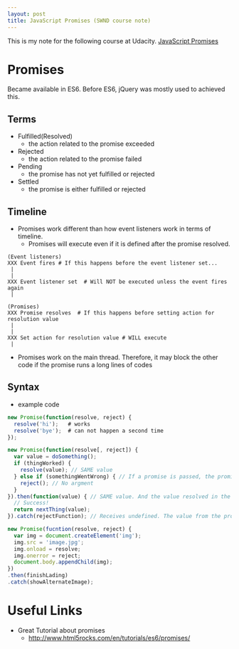 ```yaml
---
layout: post
title: JavaScript Promises (SWND course note)
---
```

This is my note for the following course at Udacity.
[JavaScript Promises](https://www.udacity.com/course/viewer#!/c-ud898/l-5972243496/m-6109728857)

# Promises

Became available in ES6. Before ES6, jQuery was mostly used to achieved this.

## Terms
* Fulfilled(Resolved)
  * the action related to the promise exceeded
* Rejected
  * the action related to the promise failed
* Pending
  * the promise has not yet fulfilled or rejected
* Settled
  * the promise is either fulfilled or rejected

## Timeline

* Promises work different than how event listeners work in terms of timeline.
  * Promises will execute even if it is defined after the promise resolved.

```
(Event listeners)
XXX Event fires # If this happens before the event listener set...
 |
 |
XXX Event listener set  # Will NOT be executed unless the event fires again
 |

(Promises)
XXX Promise resolves  # If this happens before setting action for resolution value
 |
 |
XXX Set action for resolution value # WILL execute
 |
```

* Promises work on the main thread. Therefore, it may block the other code if
the promise runs a long lines of codes

## Syntax

* example code

```js
new Promise(function(resolve, reject) {
  resolve('hi');   # works
  resolve('bye');  # can not happen a second time
});
```

```js
new Promise(function(resolve[, reject]) {
  var value = doSomething();
  if (thingWorked) {
    resolve(value); // SAME value
  } else if (somethingWentWrong) { // If a promise is passed, the promise executes first.
    reject(); // No argment
  }
}).then(function(value) { // SAME value. And the value resolved in the promise gets passed to the function called by '.then'
  // Success!
  return nextThing(value);
}).catch(rejectFunction); // Receives undefined. The value from the promise will be passed into the function called by '.catch'
```

```js
new Promise(fucntion(resolve, reject) {
  var img = document.createElement('img');
  img.src = 'image.jpg';
  img.onload = resolve;
  img.onerror = reject;
  document.body.appendChild(img);
})
.then(finishLading)
.catch(showAlternateImage);
```

# Useful Links
* Great Tutorial about promises
  * http://www.html5rocks.com/en/tutorials/es6/promises/
